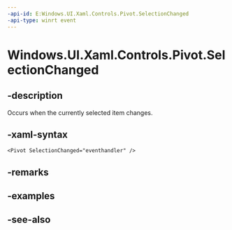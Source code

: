 ```yaml
---
-api-id: E:Windows.UI.Xaml.Controls.Pivot.SelectionChanged
-api-type: winrt event
---
```


<!-- Event syntax
public event Windows.UI.Xaml.Controls.SelectionChangedEventHandler SelectionChanged
-->

# Windows.UI.Xaml.Controls.Pivot.SelectionChanged

## -description
Occurs when the currently selected item changes.



## -xaml-syntax
```xaml
<Pivot SelectionChanged="eventhandler" />
```


## -remarks

## -examples

## -see-also
